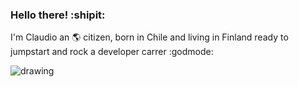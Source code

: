 ### Hello there! :shipit: 

I'm Claudio an 🌎 citizen, born in Chile and living in Finland ready to jumpstart and rock a developer carrer :godmode:

<img src="https://raw.githubusercontent.com/M0nica/Claudiferock/master/IMG_20181109_090457_295(2).jpg" alt="drawing">

<!--
**Claudiferock/Claudiferock** is a ✨ _special_ ✨ repository because its `README.md` (this file) appears on your GitHub profile.

Here are some ideas to get you started:

- 🔭 I’m currently working on ...
- 🌱 I’m currently learning ...
- 👯 I’m looking to collaborate on ...
- 🤔 I’m looking for help with ...
- 💬 Ask me about ...
- 📫 How to reach me: ...
- 😄 Pronouns: ...
- ⚡ Fun fact: ...
-->
